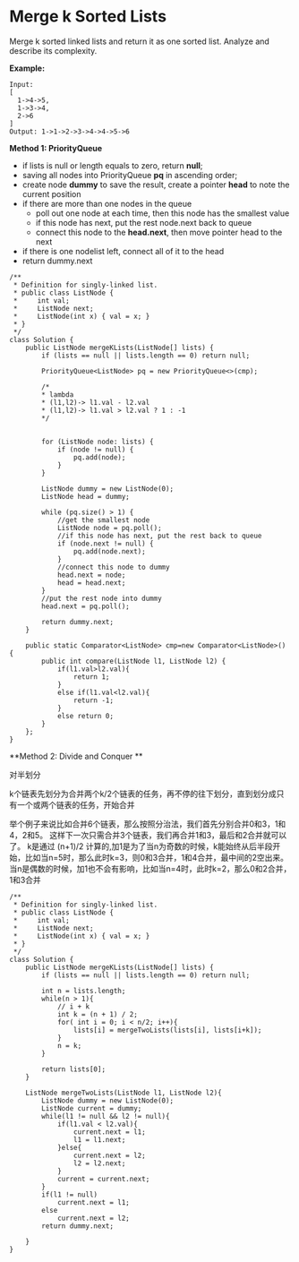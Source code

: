 # Merge k Sorted Lists

Merge k sorted linked lists and return it as one sorted list. Analyze and describe its complexity.

**Example:**
```
Input:
[
  1->4->5,
  1->3->4,
  2->6
]
Output: 1->1->2->3->4->4->5->6
```

**Method 1: PriorityQueue**

* if lists is null or length equals to zero, return **null**;
* saving all nodes into PriorityQueue **pq** in ascending order;
* create node **dummy** to save the result, create a pointer **head** to note the current position
* if there are more than one nodes in the queue
  * poll out one node at each time, then this node has the smallest value
  * if this node has next, put the rest node.next back to queue
  * connect this node to the **head.next**, then move pointer head to the next
* if there is one nodelist left, connect all of it to the head
* return dummy.next
  

```
/**
 * Definition for singly-linked list.
 * public class ListNode {
 *     int val;
 *     ListNode next;
 *     ListNode(int x) { val = x; }
 * }
 */
class Solution {
    public ListNode mergeKLists(ListNode[] lists) {
        if (lists == null || lists.length == 0) return null;
        
        PriorityQueue<ListNode> pq = new PriorityQueue<>(cmp);
        
        /*
        * lambda 
        * (l1,l2)-> l1.val - l2.val
        * (l1,l2)-> l1.val > l2.val ? 1 : -1
        */
        
        
        for (ListNode node: lists) {
            if (node != null) {
                pq.add(node);
            }
        }
        
        ListNode dummy = new ListNode(0);
        ListNode head = dummy;
        
        while (pq.size() > 1) {
            //get the smallest node
            ListNode node = pq.poll();
            //if this node has next, put the rest back to queue
            if (node.next != null) {
                pq.add(node.next);
            }
            //connect this node to dummy
            head.next = node;
            head = head.next;
        }
        //put the rest node into dummy
        head.next = pq.poll();
        
        return dummy.next;
    }
    
    public static Comparator<ListNode> cmp=new Comparator<ListNode>() {
        public int compare(ListNode l1, ListNode l2) {
            if(l1.val>l2.val){
                return 1;
            }
            else if(l1.val<l2.val){
                return -1;
            }
            else return 0;
        }
    };
}
```
**Method 2: Divide and Conquer **

对半划分

k个链表先划分为合并两个k/2个链表的任务，再不停的往下划分，直到划分成只有一个或两个链表的任务，开始合并

举个例子来说比如合并6个链表，那么按照分治法，我们首先分别合并0和3，1和4，2和5。
这样下一次只需合并3个链表，我们再合并1和3，最后和2合并就可以了。
k是通过 (n+1)/2 计算的,加1是为了当n为奇数的时候，k能始终从后半段开始，比如当n=5时，那么此时k=3，则0和3合并，1和4合并，最中间的2空出来。当n是偶数的时候，加1也不会有影响，比如当n=4时，此时k=2，那么0和2合并，1和3合并
```
/**
 * Definition for singly-linked list.
 * public class ListNode {
 *     int val;
 *     ListNode next;
 *     ListNode(int x) { val = x; }
 * }
 */
class Solution {
    public ListNode mergeKLists(ListNode[] lists) {
        if (lists == null || lists.length == 0) return null;
        
        int n = lists.length;
        while(n > 1){
            // i + k 
            int k = (n + 1) / 2;
            for( int i = 0; i < n/2; i++){
                lists[i] = mergeTwoLists(lists[i], lists[i+k]);
            }
            n = k;
        }
        
        return lists[0];        
    }
    
    ListNode mergeTwoLists(ListNode l1, ListNode l2){
        ListNode dummy = new ListNode(0);
        ListNode current = dummy;
        while(l1 != null && l2 != null){
            if(l1.val < l2.val){
                current.next = l1;
                l1 = l1.next;
            }else{
                current.next = l2;
                l2 = l2.next;
            }
            current = current.next;
        }
        if(l1 != null)
            current.next = l1;
        else
            current.next = l2;
        return dummy.next;
        
    }
}
```
